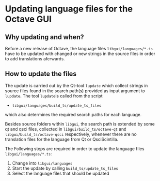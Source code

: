 # Updating language files for the Octave GUI

## Why updating and when?

Before a new release of Octave, the language files  `libgui/languages/*.ts` have to be updated with changed or new strings in the source files in order to add translations aferwards.

## How to update the files

 The update is carried out by the Qt-tool `lupdate` which collect strings in source files found in the search path(s) provided as input argument to `lupdate`. The tool `lupdate`is called from the script

- `libgui/languages/build_ts/update_ts_files`

which also determines the required search paths for each language.

Besides source folders within `libgui`, the search path is extended by some qt and qsci files, collected in `libgui/build_ts/octave-qt` and `libgui/build_ts/octave-qsci` respectively, whenever there are no translation files for the language from Qt or QsciScintilla.

The Following steps are required in order to update the language files `libgui/languages/*.ts`:

1. Change into `libgui/languages`
2. Start the update by calling `build_ts/update_ts_files`
3. Select the language files that should be updated

